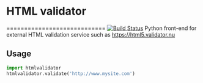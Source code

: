 # HTML validator
============================
[![Build Status](https://travis-ci.org/kindkaktus/htmlvalidator.svg?branch=master)](https://travis-ci.org/kindkaktus/htmlvalidator)
Python front-end for external HTML validation service such as https://html5.validator.nu

Usage
-------
```python
import htmlvalidator
htmlvalidator.validate('http://www.mysite.com')
```
